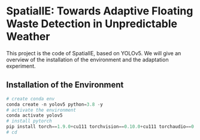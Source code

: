 # SpatialIE: Towards Adaptive Floating Waste Detection in Unpredictable Weather
This project is the code of SpatialIE, based on YOLOv5. We will give an overview of the installation of the environment and the adaptation experiment.
## Installation of the Environment
```python
# create conda env
conda create -n yolov5 python=3.8 -y
# activate the environment
conda activate yolov5
# install pytorch
pip install torch==1.9.0+cu111 torchvision==0.10.0+cu111 torchaudio==0.9.0 -f https://download.pytorch.org/whl/torch_stable.html
# cd 
```
